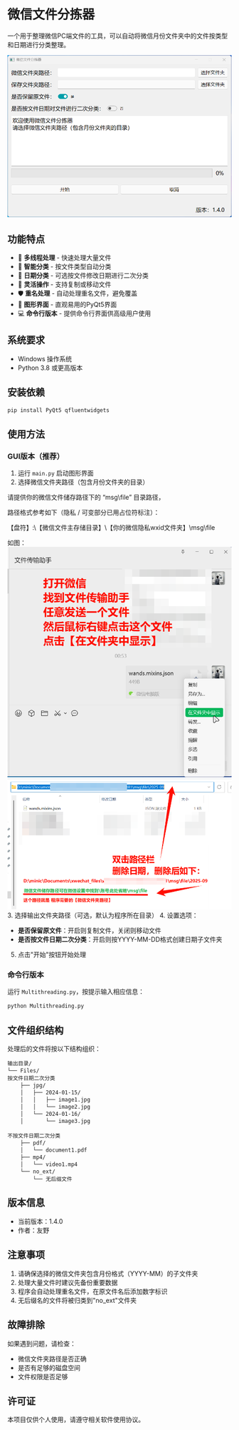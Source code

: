# 微信文件分拣器

一个用于整理微信PC端文件的工具，可以自动将微信月份文件夹中的文件按类型和日期进行分类整理。

![图片0](./docx/images/0.png)

## 功能特点

- 🚀 **多线程处理** - 快速处理大量文件
- 📁 **智能分类** - 按文件类型自动分类
- 📅 **日期分类** - 可选按文件修改日期进行二次分类
- 🔄 **灵活操作** - 支持复制或移动文件
- 🛡️ **重名处理** - 自动处理重名文件，避免覆盖
- 🎯 **图形界面** - 直观易用的PyQt5界面
- 💻 **命令行版本** - 提供命令行界面供高级用户使用

## 系统要求

- Windows 操作系统
- Python 3.8 或更高版本

## 安装依赖

```bash
pip install PyQt5 qfluentwidgets
```

## 使用方法

### GUI版本（推荐）

1. 运行 `main.py` 启动图形界面
2. 选择微信文件夹路径（包含月份文件夹的目录）

请提供你的微信文件储存路径下的 “msg\file” 目录路径，

路径格式参考如下（隐私 / 可变部分已用占位符标注）：

【盘符】:\【微信文件主存储目录】\【你的微信隐私wxid文件夹】\msg\file

如图：
![图片1](./docx/images/1.png)
![图片2](./docx/images/2.png)
3. 选择输出文件夹路径（可选，默认为程序所在目录）
4. 设置选项：
   - **是否保留原文件**：开启则复制文件，关闭则移动文件
   - **是否按文件日期二次分类**：开启则按YYYY-MM-DD格式创建日期子文件夹
5. 点击"开始"按钮开始处理

### 命令行版本

运行 `Multithreading.py`，按提示输入相应信息：

```bash
python Multithreading.py
```

## 文件组织结构

处理后的文件将按以下结构组织：

```
输出目录/
└── Files/
按文件日期二次分类
    ├── jpg/
    │   ├── 2024-01-15/
    │   │   ├── image1.jpg
    │   │   └── image2.jpg
    │   └── 2024-01-16/
    │       └── image3.jpg

不按文件日期二次分类
    ├── pdf/
    │   └── document1.pdf
    ├── mp4/
    │   └── video1.mp4
    └── no_ext/
        └── 无后缀文件
```

## 版本信息

- 当前版本：1.4.0
- 作者：友野

## 注意事项

1. 请确保选择的微信文件夹包含月份格式（YYYY-MM）的子文件夹
2. 处理大量文件时建议先备份重要数据
3. 程序会自动处理重名文件，在原文件名后添加数字标识
4. 无后缀名的文件将被归类到"no_ext"文件夹

## 故障排除

如果遇到问题，请检查：
- 微信文件夹路径是否正确
- 是否有足够的磁盘空间
- 文件权限是否足够

## 许可证

本项目仅供个人使用，请遵守相关软件使用协议。
